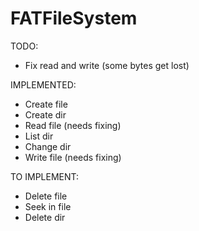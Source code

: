 # FATFileSystem

TODO:
- Fix read and write (some bytes get lost)

IMPLEMENTED:
- Create file
- Create dir
- Read file (needs fixing)
- List dir
- Change dir
- Write file (needs fixing)

TO IMPLEMENT:
- Delete file
- Seek in file
- Delete dir

